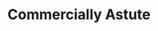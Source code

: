 ---
title: "Commercially Astute"
type: "role"
definitions:
    - title: ""
      positive: ""
      negative: ""
---